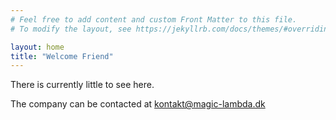 ```yaml
---
# Feel free to add content and custom Front Matter to this file.
# To modify the layout, see https://jekyllrb.com/docs/themes/#overriding-theme-defaults

layout: home
title: "Welcome Friend"
---
```


There is currently little to see here.

The company can be contacted at [kontakt@magic-lambda.dk](mailto:kontakt@magic-lambda.dk)

